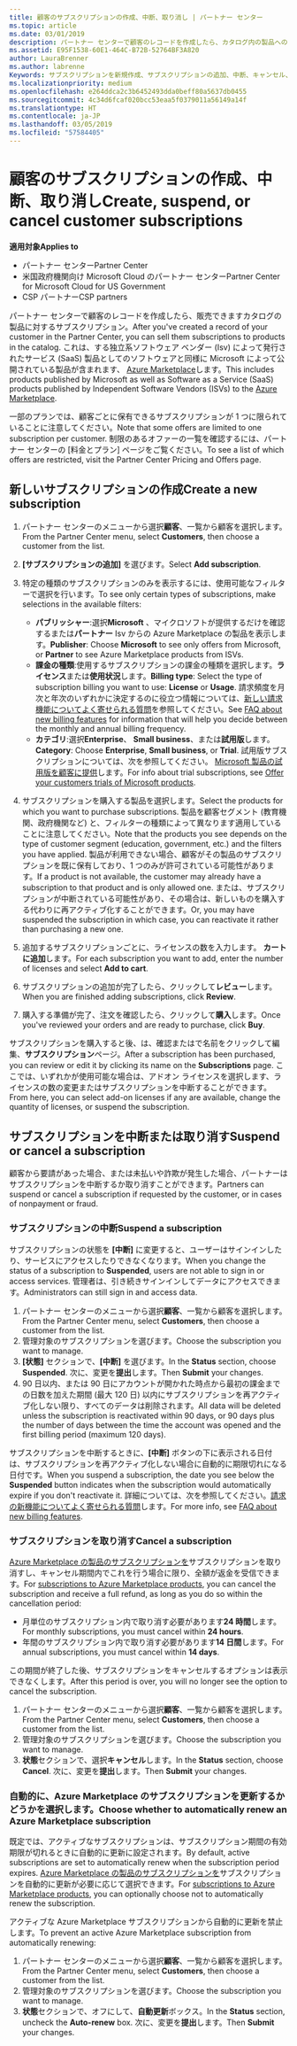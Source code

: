 ```yaml
---
title: 顧客のサブスクリプションの作成、中断、取り消し | パートナー センター
ms.topic: article
ms.date: 03/01/2019
description: パートナー センターで顧客のレコードを作成したら、カタログ内の製品へのサブスクリプションを販売できます。
ms.assetid: E95F1538-60E1-464C-B72B-52764BF3A820
author: LauraBrenner
ms.author: labrenne
Keywords: サブスクリプションを新規作成、サブスクリプションの追加、中断、キャンセル、
ms.localizationpriority: medium
ms.openlocfilehash: e264ddca2c3b6452493dda0beff80a5637db0455
ms.sourcegitcommit: 4c34d6fcaf020bcc53eaa5f0379011a56149a14f
ms.translationtype: HT
ms.contentlocale: ja-JP
ms.lasthandoff: 03/05/2019
ms.locfileid: "57584405"
---
```

# <a name="create-suspend-or-cancel-customer-subscriptions"></a><span data-ttu-id="41112-104">顧客のサブスクリプションの作成、中断、取り消し</span><span class="sxs-lookup"><span data-stu-id="41112-104">Create, suspend, or cancel customer subscriptions</span></span>

<span data-ttu-id="41112-105">**適用対象**</span><span class="sxs-lookup"><span data-stu-id="41112-105">**Applies to**</span></span>

-  <span data-ttu-id="41112-106">パートナー センター</span><span class="sxs-lookup"><span data-stu-id="41112-106">Partner Center</span></span>
-  <span data-ttu-id="41112-107">米国政府機関向け Microsoft Cloud のパートナー センター</span><span class="sxs-lookup"><span data-stu-id="41112-107">Partner Center for Microsoft Cloud for US Government</span></span>
-  <span data-ttu-id="41112-108">CSP パートナー</span><span class="sxs-lookup"><span data-stu-id="41112-108">CSP partners</span></span>

<span data-ttu-id="41112-109">パートナー センターで顧客のレコードを作成したら、販売できますカタログの製品に対するサブスクリプション。</span><span class="sxs-lookup"><span data-stu-id="41112-109">After you've created a record of your customer in the Partner Center, you can sell them subscriptions to products in the catalog.</span></span> <span data-ttu-id="41112-110">これは、する独立系ソフトウェア ベンダー (Isv) によって発行されたサービス (SaaS) 製品としてのソフトウェアと同様に Microsoft によって公開されている製品が含まれます、 [Azure Marketplace](https://azuremarketplace.microsoft.com/marketplace)します。</span><span class="sxs-lookup"><span data-stu-id="41112-110">This includes products published by Microsoft as well as Software as a Service (SaaS) products published by Independent Software Vendors (ISVs) to the [Azure Marketplace](https://azuremarketplace.microsoft.com/marketplace).</span></span> 

<span data-ttu-id="41112-111">一部のプランでは、顧客ごとに保有できるサブスクリプションが 1 つに限られていることに注意してください。</span><span class="sxs-lookup"><span data-stu-id="41112-111">Note that some offers are limited to one subscription per customer.</span></span> <span data-ttu-id="41112-112">制限のあるオファーの一覧を確認するには、パートナー センターの [料金とプラン] ページをご覧ください。</span><span class="sxs-lookup"><span data-stu-id="41112-112">To see a list of which offers are restricted, visit the Partner Center Pricing and Offers page.</span></span> 


## <a name="create-a-new-subscription"></a><span data-ttu-id="41112-113">新しいサブスクリプションの作成</span><span class="sxs-lookup"><span data-stu-id="41112-113">Create a new subscription</span></span>

1. <span data-ttu-id="41112-114">パートナー センターのメニューから選択**顧客**、一覧から顧客を選択します。</span><span class="sxs-lookup"><span data-stu-id="41112-114">From the Partner Center menu, select **Customers**, then choose a customer from the list.</span></span>

2. <span data-ttu-id="41112-115">**[サブスクリプションの追加]** を選びます。</span><span class="sxs-lookup"><span data-stu-id="41112-115">Select **Add subscription**.</span></span>

3. <span data-ttu-id="41112-116">特定の種類のサブスクリプションのみを表示するには、使用可能なフィルターで選択を行います。</span><span class="sxs-lookup"><span data-stu-id="41112-116">To see only certain types of subscriptions, make selections in the available filters:</span></span>
   - <span data-ttu-id="41112-117">**パブリッシャー**:選択**Microsoft** 、マイクロソフトが提供するだけを確認するまたは**パートナー** Isv からの Azure Marketplace の製品を表示します。</span><span class="sxs-lookup"><span data-stu-id="41112-117">**Publisher**: Choose **Microsoft** to see only offers from Microsoft, or **Partner** to see Azure Marketplace products from ISVs.</span></span>
   - <span data-ttu-id="41112-118">**課金の種類**:使用するサブスクリプションの課金の種類を選択します。**ライセンス**または**使用状況**します。</span><span class="sxs-lookup"><span data-stu-id="41112-118">**Billing type**: Select the type of subscription billing you want to use: **License** or **Usage**.</span></span> <span data-ttu-id="41112-119">請求頻度を月次と年次のいずれかに決定するのに役立つ情報については、[新しい請求機能についてよく寄せられる質問](faq-about-new-billing-features.md)を参照してください。</span><span class="sxs-lookup"><span data-stu-id="41112-119">See [FAQ about new billing features](faq-about-new-billing-features.md) for information that will help you decide between the monthly and annual billing frequency.</span></span>
   - <span data-ttu-id="41112-120">**カテゴリ**:選択**Enterprise**、 **Small business**、または**試用版**します。</span><span class="sxs-lookup"><span data-stu-id="41112-120">**Category**: Choose **Enterprise**, **Small business**, or **Trial**.</span></span> <span data-ttu-id="41112-121">試用版サブスクリプションについては、次を参照してください。 [Microsoft 製品の試用版を顧客に提供](offer-your-customers-trials-of-microsoft-products.md)します。</span><span class="sxs-lookup"><span data-stu-id="41112-121">For info about trial subscriptions, see [Offer your customers trials of Microsoft products](offer-your-customers-trials-of-microsoft-products.md).</span></span>

4. <span data-ttu-id="41112-122">サブスクリプションを購入する製品を選択します。</span><span class="sxs-lookup"><span data-stu-id="41112-122">Select the products for which you want to purchase subscriptions.</span></span> <span data-ttu-id="41112-123">製品を顧客セグメント (教育機関、政府機関など) と、フィルターの種類によって異なります適用していることに注意してください。</span><span class="sxs-lookup"><span data-stu-id="41112-123">Note that the products you see depends on the type of customer segment (education, government, etc.) and the filters you have applied.</span></span> <span data-ttu-id="41112-124">製品が利用できない場合、顧客がその製品のサブスクリプションを既に保有しており、1 つのみが許可されている可能性があります。</span><span class="sxs-lookup"><span data-stu-id="41112-124">If a product is not available, the customer may already have a subscription to that product and is only allowed one.</span></span> <span data-ttu-id="41112-125">または、サブスクリプションが中断されている可能性があり、その場合は、新しいものを購入する代わりに再アクティブ化することができます。</span><span class="sxs-lookup"><span data-stu-id="41112-125">Or, you may have suspended the subscription in which case, you can reactivate it rather than purchasing a new one.</span></span>

5. <span data-ttu-id="41112-126">追加するサブスクリプションごとに、ライセンスの数を入力します。 **カートに追加**します。</span><span class="sxs-lookup"><span data-stu-id="41112-126">For each subscription you want to add, enter the number of licenses and select **Add to cart**.</span></span>

6. <span data-ttu-id="41112-127">サブスクリプションの追加が完了したら、クリックして**レビュー**します。</span><span class="sxs-lookup"><span data-stu-id="41112-127">When you are finished adding subscriptions, click **Review**.</span></span>

7. <span data-ttu-id="41112-128">購入する準備が完了、注文を確認したら、クリックして**購入**します。</span><span class="sxs-lookup"><span data-stu-id="41112-128">Once you've reviewed your orders and are ready to purchase, click **Buy**.</span></span>

<span data-ttu-id="41112-129">サブスクリプションを購入すると後、は、確認またはで名前をクリックして編集、**サブスクリプション**ページ。</span><span class="sxs-lookup"><span data-stu-id="41112-129">After a subscription has been purchased, you can review or edit it by clicking its name on the **Subscriptions** page.</span></span> <span data-ttu-id="41112-130">ここでは、いずれかが使用可能な場合は、アドオン ライセンスを選択します、ライセンスの数の変更またはサブスクリプションを中断することができます。</span><span class="sxs-lookup"><span data-stu-id="41112-130">From here, you can select add-on licenses if any are available, change the quantity of licenses, or suspend the subscription.</span></span>


## <a name="suspend-or-cancel-a-subscription"></a><span data-ttu-id="41112-131">サブスクリプションを中断または取り消す</span><span class="sxs-lookup"><span data-stu-id="41112-131">Suspend or cancel a subscription</span></span>

<span data-ttu-id="41112-132">顧客から要請があった場合、または未払いや詐欺が発生した場合、パートナーはサブスクリプションを中断するか取り消すことができます。</span><span class="sxs-lookup"><span data-stu-id="41112-132">Partners can suspend or cancel a subscription if requested by the customer, or in cases of nonpayment or fraud.</span></span>

### <a name="suspend-a-subscription"></a><span data-ttu-id="41112-133">サブスクリプションの中断</span><span class="sxs-lookup"><span data-stu-id="41112-133">Suspend a subscription</span></span>

<span data-ttu-id="41112-134">サブスクリプションの状態を **[中断]** に変更すると、ユーザーはサインインしたり、サービスにアクセスしたりできなくなります。</span><span class="sxs-lookup"><span data-stu-id="41112-134">When you change the status of a subscription to **Suspended**, users are not able to sign in or access services.</span></span> <span data-ttu-id="41112-135">管理者は、引き続きサインインしてデータにアクセスできます。</span><span class="sxs-lookup"><span data-stu-id="41112-135">Administrators can still sign in and access data.</span></span>

1.  <span data-ttu-id="41112-136">パートナー センターのメニューから選択**顧客**、一覧から顧客を選択します。</span><span class="sxs-lookup"><span data-stu-id="41112-136">From the Partner Center menu, select **Customers**, then choose a customer from the list.</span></span>
2.  <span data-ttu-id="41112-137">管理対象のサブスクリプションを選びます。</span><span class="sxs-lookup"><span data-stu-id="41112-137">Choose the subscription you want to manage.</span></span>
3.  <span data-ttu-id="41112-138">**[状態]** セクションで、**[中断]** を選びます。</span><span class="sxs-lookup"><span data-stu-id="41112-138">In the **Status** section, choose **Suspended**.</span></span> <span data-ttu-id="41112-139">次に、変更を**提出**します。</span><span class="sxs-lookup"><span data-stu-id="41112-139">Then **Submit** your changes.</span></span>
4.  <span data-ttu-id="41112-140">90 日以内、または 90 日にアカウントが開かれた時点から最初の課金までの日数を加えた期間 (最大 120 日) 以内にサブスクリプションを再アクティブ化しない限り、すべてのデータは削除されます。</span><span class="sxs-lookup"><span data-stu-id="41112-140">All data will be deleted unless the subscription is reactivated within 90 days, or 90 days plus the number of days between the time the account was opened and the first billing period (maximum 120 days).</span></span>

<span data-ttu-id="41112-141">サブスクリプションを中断するときに、**[中断]** ボタンの下に表示される日付は、サブスクリプションを再アクティブ化しない場合に自動的に期限切れになる日付です。</span><span class="sxs-lookup"><span data-stu-id="41112-141">When you suspend a subscription, the date you see below the **Suspended** button indicates when the subscription would automatically expire if you don't reactivate it.</span></span> <span data-ttu-id="41112-142">詳細については、次を参照してください。[請求の新機能についてよく寄せられる質問](faq-about-new-billing-features.md)します。</span><span class="sxs-lookup"><span data-stu-id="41112-142">For more info, see [FAQ about new billing features](faq-about-new-billing-features.md).</span></span>

### <a name="cancel-a-subscription"></a><span data-ttu-id="41112-143">サブスクリプションを取り消す</span><span class="sxs-lookup"><span data-stu-id="41112-143">Cancel a subscription</span></span>

<span data-ttu-id="41112-144">[Azure Marketplace の製品のサブスクリプションを](sell-marketplace-products.md)サブスクリプションを取り消すし、キャンセル期間内でこれを行う場合に限り、全額が返金を受信できます。</span><span class="sxs-lookup"><span data-stu-id="41112-144">For [subscriptions to Azure Marketplace products](sell-marketplace-products.md), you can cancel the subscription and receive a full refund, as long as you do so within the cancellation period:</span></span> 

- <span data-ttu-id="41112-145">月単位のサブスクリプション内で取り消す必要があります**24 時間**します。</span><span class="sxs-lookup"><span data-stu-id="41112-145">For monthly subscriptions, you must cancel within **24 hours**.</span></span>
- <span data-ttu-id="41112-146">年間のサブスクリプション内で取り消す必要があります**14 日間**します。</span><span class="sxs-lookup"><span data-stu-id="41112-146">For annual subscriptions, you must cancel within **14 days**.</span></span>

<span data-ttu-id="41112-147">この期間が終了した後、サブスクリプションをキャンセルするオプションは表示できなくします。</span><span class="sxs-lookup"><span data-stu-id="41112-147">After this period is over, you will no longer see the option to cancel the subscription.</span></span>

1.  <span data-ttu-id="41112-148">パートナー センターのメニューから選択**顧客**、一覧から顧客を選択します。</span><span class="sxs-lookup"><span data-stu-id="41112-148">From the Partner Center menu, select **Customers**, then choose a customer from the list.</span></span>
2.  <span data-ttu-id="41112-149">管理対象のサブスクリプションを選びます。</span><span class="sxs-lookup"><span data-stu-id="41112-149">Choose the subscription you want to manage.</span></span>
3.  <span data-ttu-id="41112-150">**状態**セクションで、選択**キャンセル**します。</span><span class="sxs-lookup"><span data-stu-id="41112-150">In the **Status** section, choose **Cancel**.</span></span> <span data-ttu-id="41112-151">次に、変更を**提出**します。</span><span class="sxs-lookup"><span data-stu-id="41112-151">Then **Submit** your changes.</span></span>

### <a name="choose-whether-to-automatically-renew-an-azure-marketplace-subscription"></a><span data-ttu-id="41112-152">自動的に、Azure Marketplace のサブスクリプションを更新するかどうかを選択します。</span><span class="sxs-lookup"><span data-stu-id="41112-152">Choose whether to automatically renew an Azure Marketplace subscription</span></span>

<span data-ttu-id="41112-153">既定では、アクティブなサブスクリプションは、サブスクリプション期間の有効期限が切れるときに自動的に更新に設定されます。</span><span class="sxs-lookup"><span data-stu-id="41112-153">By default, active subscriptions are set to automatically renew when the subscription period expires.</span></span> <span data-ttu-id="41112-154">[Azure Marketplace の製品のサブスクリプションを](sell-marketplace-products.md)サブスクリプションを自動的に更新が必要に応じて選択できます。</span><span class="sxs-lookup"><span data-stu-id="41112-154">For [subscriptions to Azure Marketplace products](sell-marketplace-products.md), you can optionally choose not to automatically renew the subscription.</span></span>

<span data-ttu-id="41112-155">アクティブな Azure Marketplace サブスクリプションから自動的に更新を禁止します。</span><span class="sxs-lookup"><span data-stu-id="41112-155">To prevent an active Azure Marketplace subscription from automatically renewing:</span></span>

1.  <span data-ttu-id="41112-156">パートナー センターのメニューから選択**顧客**、一覧から顧客を選択します。</span><span class="sxs-lookup"><span data-stu-id="41112-156">From the Partner Center menu, select **Customers**, then choose a customer from the list.</span></span>
2.  <span data-ttu-id="41112-157">管理対象のサブスクリプションを選びます。</span><span class="sxs-lookup"><span data-stu-id="41112-157">Choose the subscription you want to manage.</span></span>
3.  <span data-ttu-id="41112-158">**状態**セクションで、オフにして、**自動更新**ボックス。</span><span class="sxs-lookup"><span data-stu-id="41112-158">In the **Status** section, uncheck the **Auto-renew** box.</span></span> <span data-ttu-id="41112-159">次に、変更を**提出**します。</span><span class="sxs-lookup"><span data-stu-id="41112-159">Then **Submit** your changes.</span></span>


 



